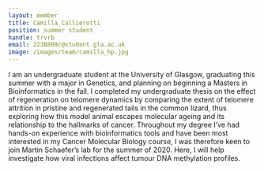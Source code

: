 ```yaml
---
layout: member
title: Camilla Callierotti
position: summer student
handle: trvrb
email: 2238809c@student.gla.ac.uk
image: /images/team/camilla_hp.jpg
---
```



I am an undergraduate student at the University of Glasgow, graduating this summer with a major in Genetics, and planning on beginning a Masters in Bioinformatics in the fall. I completed my undergraduate thesis on the effect of regeneration on telomere dynamics by comparing the extent of telomere attrition in pristine and regenerated tails in the common lizard, thus exploring how this model animal escapes molecular ageing and its relationship to the hallmarks of cancer. Throughout my degree I’ve had hands-on experience with bioinformatics tools and have been most interested in my Cancer Molecular Biology course, I was therefore keen to join Martin Schaefer’s lab for the summer of 2020. Here, I will help investigate how viral infections affect tumour DNA methylation profiles.
